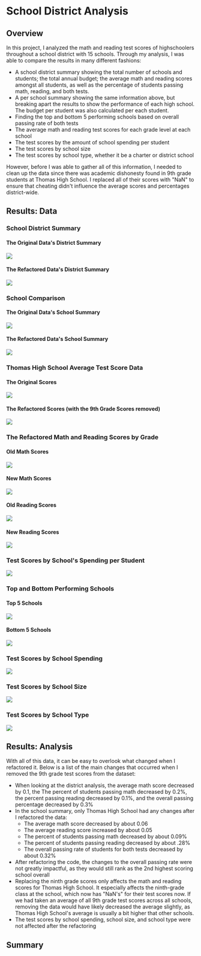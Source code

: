 # School District Analysis

## Overview
In this project, I analyzed the math and reading test scores of highschoolers throughout a school district with 15 schools. Through my analysis, I was able to compare the results in many different fashions:

- A school district summary showing the total number of schools and students; the total annual budget; the average math and reading scores amongst all students, as well as the percentage of students passing math, reading, and both tests.
- A per school summary showing the same information above, but breaking apart the results to show the performance of each high school. The budget per student was also calculated per each student.
- Finding the top and bottom 5 performing schools based on overall passing rate of both tests
- The average math and reading test scores for each grade level at each school
- The test scores by the amount of school spending per student
- The test scores by school size
- The test scores by school type, whether it be a charter or district school

However, before I was able to gather all of this information, I needed to clean up the data since there was academic dishonesty found in 9th grade students at Thomas High School. I replaced all of their scores with "NaN" to ensure that cheating didn't influence the average scores and percentages district-wide.

## Results: Data
### School District Summary
#### The Original Data's District Summary
![](Resources/Old%20District%20Analysis.PNG)
#### The Refactored Data's District Summary
![](Resources/New%20District%20Analysis.PNG)

### School Comparison
#### The Original Data's School Summary
![](Resources/Old%20School%20Summary.PNG)
#### The Refactored Data's School Summary
![](Resources/New%20School%20Summary.PNG)

### Thomas High School Average Test Score Data
#### The Original Scores
![](Resources/Old%20Thomas%20High%20School.PNG)
#### The Refactored Scores (with the 9th Grade Scores removed)
![](Resources/New%20Thomas%20High%20School.PNG)

### The Refactored Math and Reading Scores by Grade
#### Old Math Scores
![](Resources/Old%20Math%20Scores%20by%20Grade.PNG)
#### New Math Scores
![](Resources/New%20Math%20Scores%20by%20Grade.PNG)
#### Old Reading Scores
![](Resources/Old%20Reading%20Scores%20by%20Grade.PNG)
#### New Reading Scores
![](Resources/New%20Reading%20Scores%20by%20Grade.PNG)

### Test Scores by School's Spending per Student
![](Resources/New%20Spending%20per%20Student.PNG)

### Top and Bottom Performing Schools
#### Top 5 Schools
![](Resources/Top%205%20Schools.PNG)
#### Bottom 5 Schools
![](Resources/Bottom%205%20Schools.PNG)

### Test Scores by School Spending
![](Resources/New%20Spending%20per%20Student.PNG)

### Test Scores by School Size
![](Resources/New%20School%20Size.PNG)

### Test Scores by School Type
![](Resources/New%20School%20Type.PNG)

## Results: Analysis
With all of this data, it can be easy to overlook what changed when I refactored it. Below is a list of the main changes that occurred when I removed the 9th grade test scores from the dataset:
- When looking at the district analysis, the average math score decreased by 0.1, the The percent of students passing math decreased by 0.2%, the percent passing reading decreased by 0.1%, and the overall passing percentage decreased by 0.3%
- In the school summary, only Thomas High School had any changes after I refactored the data:
  - The average math score decreased by about 0.06
  - The average reading score increased by about 0.05
  - The percent of students passing math decreased by about 0.09%
  - The percent of students passing reading decreased by about .28%
  - The overall passing rate of students for both tests decreased by about 0.32%
- After refactoring the code, the changes to the overall passing rate were not greatly impactful, as they would still rank as the 2nd highest scoring school overall
- Replacing the ninth grade scores only affects the math and reading scores for Thomas High School. It especially affects the ninth-grade class at the school, which now has "NaN's" for their test scores now. If we had taken an average of all 9th grade test scores across all schools, removing the data would have likely decreased the average slightly, as Thomas High School's average is usually  a bit higher that other schools.
- The test scores by school spending, school size, and school type were not affected after the refactoring

## Summary
